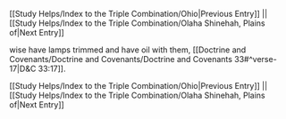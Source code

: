 [[Study Helps/Index to the Triple Combination/Ohio|Previous Entry]]  ||  [[Study Helps/Index to the Triple Combination/Olaha Shinehah, Plains of|Next Entry]]

 wise have lamps trimmed and have oil with them, [[Doctrine and Covenants/Doctrine and Covenants/Doctrine and Covenants 33#^verse-17|D&C 33:17]].

[[Study Helps/Index to the Triple Combination/Ohio|Previous Entry]]  ||  [[Study Helps/Index to the Triple Combination/Olaha Shinehah, Plains of|Next Entry]]
